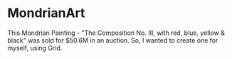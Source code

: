 # MondrianArt
This Mondrian Painting - "The Composition No. III, with red, blue, yellow &amp; black" was sold for $50.6M in an auction. So, I wanted to create one for myself, using Grid.
